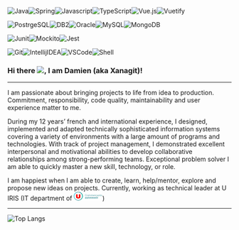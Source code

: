 <img alt="Java" src="https://img.shields.io/badge/-Java-red?&style=for-the-badge&logo=java&logoColor=white"/><img alt="Spring" src="https://img.shields.io/badge/-Spring-6DB33F?&style=for-the-badge&logo=spring&logoColor=white" /><img alt="Javascript" src="https://img.shields.io/badge/-Javascript-F7DF1E?&style=for-the-badge&logo=javascript&logoColor=white" /><img alt="TypeScript" src="https://img.shields.io/badge/-Typescript-blue?&style=for-the-badge&logo=typescript&logoColor=white" /><img alt="Vue.js" src="https://img.shields.io/badge/-Vue.js-4eba88?&style=for-the-badge&logo=Vue.js&logoColor=white" /><img alt="Vuetify" src="https://img.shields.io/badge/-Vuetify-77C0F7?&style=for-the-badge&logo=vuetify&logoColor=white" />

<img alt="PostrgeSQL" src="https://img.shields.io/badge/Database-Postgres%20SQL-336791?&style=for-the-badge&logo=PostgreSQL"/><img alt="DB2" src="https://img.shields.io/badge/Database-DB2-000000?&style=for-the-badge"/><img alt="Oracle" src="https://img.shields.io/badge/Database-Oracle-red?&style=for-the-badge&logo=Oracle&logoColor=white"/><img alt="MySQL" src="https://img.shields.io/badge/Database-My%20SQL-4479A1?&style=for-the-badge&logo=MySQL&logoColor=white"/><img alt="MongoDB" src="https://img.shields.io/badge/Database-Mongo%20DB-47A248?&style=for-the-badge&logo=MongoDB&logoColor=white"/>


<img alt="Junit" src="https://img.shields.io/badge/Testing-Junit-4e9a06?&style=for-the-badge"/><img alt="Mockito" src="https://img.shields.io/badge/Testing-Mockito-020202?&style=for-the-badge"/><img alt="Jest" src="https://img.shields.io/badge/Testing-Jest-C21325?&style=for-the-badge&logo=Jest&logoColor=white"/>

<img alt="Git" src="https://img.shields.io/badge/Tools-Git-F05032?&style=for-the-badge&logo=Git&logoColor=white"/><img alt="IntellijIDEA" src="https://img.shields.io/badge/Tools-Intellij-000000?&style=for-the-badge&logo=Intellij%20IDEA&logoColor=white"/><img alt="VSCode" src="https://img.shields.io/badge/Tools-VS%20Code-007ACC?&style=for-the-badge&logo=Visual%20Studio%20Code&logoColor=white"/><img alt="Shell" src="https://img.shields.io/badge/Tools-Shell-4EAA25?&style=for-the-badge&logo=GNU%20Bash&logoColor=white"/>





### Hi there <img src="https://raw.githubusercontent.com/MartinHeinz/MartinHeinz/master/wave.gif" width="30px">, I am Damien (aka Xanagit)!

---

I am passionate about bringing projects to life from idea to production. Commitment,
responsibility, code quality, maintainability and user experience matter to me.

During my 12 years’ french and international experience, I designed, implemented and
adapted technically sophisticated information systems covering a variety of environments
with a large amount of programs and technologies. With track of project management, I
demonstrated excellent interpersonal and motivational abilities to develop collaborative
relationships among strong-performing teams. Exceptional problem solver I am able to
quickly master a new skill, technology, or role.

I am happiest when I am able to create, learn, help/mentor, explore and propose new ideas
on projects. Currently, working as technical leader at U IRIS (IT department of
[![Magasins U IT Department](res/u-commercants-autrement.png)](https://www.magasins-u.com/accueil))

---

![Top Langs](https://github-readme-stats.vercel.app/api/top-langs/?username=xanagit)



<!--
**xanagit/xanagit** is a ✨ _special_ ✨ repository because its `README.md` (this file) appears on your GitHub profile.

Here are some ideas to get you started:

- 🔭 I’m currently working on ...
- 🌱 I’m currently learning ...
- 👯 I’m looking to collaborate on ...
- 🤔 I’m looking for help with ...
- 💬 Ask me about ...
- 📫 How to reach me: ...
- 😄 Pronouns: ...
- ⚡ Fun fact: ...
-->
